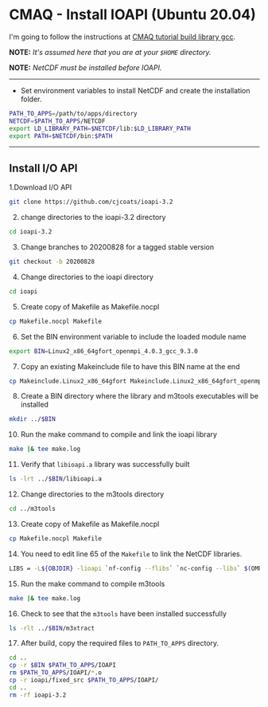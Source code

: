 # CMAQ - Install IOAPI (Ubuntu 20.04)

I'm going to follow the instructions at [CMAQ tutorial build library gcc].

**NOTE:** _It's assumed here that you are at your `$HOME` directory._

**NOTE:** _NetCDF must be installed before IOAPI._

--------

* Set environment variables to install NetCDF and create the installation folder.

```bash
PATH_TO_APPS=/path/to/apps/directory
NETCDF=$PATH_TO_APPS/NETCDF
export LD_LIBRARY_PATH=$NETCDF/lib:$LD_LIBRARY_PATH
export PATH=$NETCDF/bin:$PATH
```

--------

## Install I/O API

1.Download I/O API

```bash
git clone https://github.com/cjcoats/ioapi-3.2
```

2. change directories to the ioapi-3.2 directory

```bash
cd ioapi-3.2
```

3. Change branches to 20200828 for a tagged stable version

```bash
git checkout -b 20200828
```

4. Change directories to the ioapi directory

```bash
cd ioapi
```

5. Create copy of Makefile as Makefile.nocpl

```bash
cp Makefile.nocpl Makefile
```

6. Set the BIN environment variable to include the loaded module name

```bash
export BIN=Linux2_x86_64gfort_openmpi_4.0.3_gcc_9.3.0
```

7. Copy an existing Makeinclude file to have this BIN name at the end

```bash
cp Makeinclude.Linux2_x86_64gfort Makeinclude.Linux2_x86_64gfort_openmpi_4.0.3_gcc_9.3.0
```

8. Create a BIN directory where the library and m3tools executables will be installed

```bash
mkdir ../$BIN
```

10. Run the make command to compile and link the ioapi library

```bash
make |& tee make.log
```

11. Verify that `libioapi.a` library was successfully built

```bash
ls -lrt ../$BIN/libioapi.a
```

12. Change directories to the m3tools directory

```bash
cd ../m3tools
```

13. Create copy of Makefile as Makefile.nocpl

```bash
cp Makefile.nocpl Makefile
```

14. You need to edit line 65 of the `Makefile` to link the NetCDF libraries.

```bash
LIBS = -L${OBJDIR} -lioapi `nf-config --flibs` `nc-config --libs` $(OMPLIBS) $(ARCHLIB) $(ARCHLIBS)
```

15. Run the make command to compile m3tools

```bash
make |& tee make.log
```

16. Check to see that the `m3tools` have been installed successfully

```bash
ls -rlt ../$BIN/m3xtract
```

17. After build, copy the required files to `PATH_TO_APPS` directory.

```bash
cd ..
cp -r $BIN $PATH_TO_APPS/IOAPI
rm $PATH_TO_APPS/IOAPI/*.o
cp -r ioapi/fixed_src $PATH_TO_APPS/IOAPI/
cd ..
rm -rf ioapi-3.2
```

[CMAQ tutorial build library gcc]: https://github.com/USEPA/CMAQ/blob/master/DOCS/Users_Guide/Tutorials/CMAQ_UG_tutorial_build_library_gcc.md
